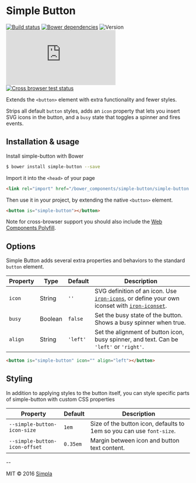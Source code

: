 # Simple Button
[![Build status][travis-badge]][travis-url] [![Bower dependencies][bowerdeps-badge]][bowerdeps-url] ![Version][bower-badge] ![Size][size-badge]
<br/>[![Cross browser test status][browser-badges]][travis-url]

Extends the `<button>` element with extra functionality and fewer styles. 

Strips all default `button` styles, adds an `icon` property that lets you insert SVG icons in the button, and a `busy` state that toggles a spinner and fires events.

## Installation & usage

Install simple-button with Bower

```sh
$ bower install simple-button --save
```

Import it into the `<head>` of your page

```html
<link rel="import" href="/bower_components/simple-button/simple-button.html">
```

Then use it in your project, by extending the native `<button>` element.

```html
<button is="simple-button"></button>
```

Note for cross-browser support you should also include the [Web Components Polyfill][webcomponents].

## Options
Simple Button adds several extra properties and behaviors to the standard `button` element.

Property      | Type    | Default           | Description                                                                                                                
------------- | ------- | ----------------- | ------------                                                                                                                 
`icon`        | String  | `''`              | SVG definition of an icon. Use [`iron-icons`][iron-icons], or define your own iconset with [`iron-iconset`][iron-iconset]. 
`busy`        | Boolean | `false`           | Set the busy state of the button. Shows a busy spinner when true.                                                          
`align`       | String  | `'left'`          | Set the alignment of button icon, busy spinner, and text. Can be `'left'` or `'right'`.                                         

```html
<button is="simple-button" icon="" align="left"></button> 
```

## Styling
In addition to applying styles to the button itself, you can style specific parts of simple-button with custom CSS properties

Property                      | Default   | Description                                                          
----------------------------- | --------- | ------------                                                         
`--simple-button-icon-size`   | `1em`     | Size of the button icon, defaults to 1em so you can use `font-size`. 
`--simple-button-icon-offset` | `0.35em`  | Margin between icon and button text content.                         

--

MIT © 2016 [Simpla](https://www.simpla.io)

[webcomponents]: https://github.com/webcomponents/webcomponentsjs
[iron-icons]: https://elements.polymer-project.org/elements/iron-icons?view=demo:demo/index.html
[iron-iconset]: https://elements.polymer-project.org/elements/iron-iconset-svg
[spinkit]: http://tobiasahlin.com/spinkit/

[bower-badge]: https://img.shields.io/bower/v/simple-button.svg
[bowerlicense-badge]: https://img.shields.io/bower/l/simple-button.svg
[travis-badge]: https://img.shields.io/travis/SimpleElements/simple-button.svg
[travis-url]: https://travis-ci.org/SimpleElements/simple-button
[bowerdeps-badge]: https://img.shields.io/gemnasium/SimpleElements/simple-button.svg
[bowerdeps-url]: https://gemnasium.com/bower/simple-button
[size-badge]: https://badges.herokuapp.com/size/github/SimpleElements/simple-button/master/simple-button.html?gzip=true&color=blue
[browser-badges]: https://badges.herokuapp.com/travis/SimpleElements/simple-button/sauce/SimpleElements?labels=none
